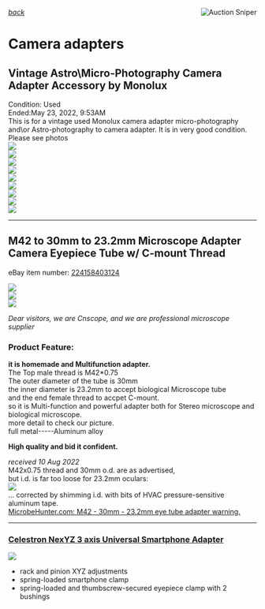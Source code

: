 *[back](../)*
<a href="https://www.gixen.com/index.php" name="9e092736783d0da1dfd8413d57d10faf
" target="_blank" >
<img align=right src="https://www.gixen.com/images/gixenlink.gif" border="0" alt="Auction Sniper" title="Auction Sniper">
</a>  
# Camera adapters  
## Vintage Astro\Micro-Photography Camera Adapter Accessory by Monolux
Condition: Used  
Ended:May 23, 2022, 9:53AM  
This is for a vintage used Monolux camera adapter micro-photography and\or Astro-photography to camera adapter. It is in very good condition. Please see photos  
![](s-l1608.jpg)  
![](s-l1600.jpg)  
![](s-l1601.jpg)  
![](s-l1606.jpg)  
![](s-l1602.jpg)  
![](s-l1603.jpg)  
![](s-l1604.jpg)  
![](s-l1605.jpg)  
![](s-l1607.jpg)  

---

## M42 to 30mm to 23.2mm Microscope Adapter Camera Eyepiece Tube w/ C-mount Thread  
eBay item number: [224158403124](https://www.ebay.com/itm/224158403124)  

![](od30mm.jpg)  
![](id23.2mm.jpg)  
![](C-mount.jpg)  

 *Dear visitors, we are Cnscope, and we are professional microscope supplier*  

### Product Feature:  
 **it is homemade and Multifunction adapter.**  
The Top male thread is M42*0.75  
The outer diameter of the tube is 30mm  
the inner diameter is 23.2mm to accept biological Microscope tube  
and the end female thread to accpet C-mount.  
so it is Multi-function and powerful adapter both for Stereo microscope and biological microscope.  
more detail to check our picture.  
full metal-----Aluminum alloy  

**High quality and bid it confident.**  

 *received 10 Aug 2022*  
M42x0.75 thread and 30mm o.d. are as advertised,  
but i.d. is far too loose for 23.2mm oculars:  
![](M42-C-mount-32-23.2mm.jpg)  
... corrected by shimming i.d. with bits of HVAC pressure-sensitive aluminum tape.  
[MicrobeHunter.com: M42 - 30mm - 23.2mm eye tube adapter warning.](https://www.microbehunter.com/microscopy-forum/viewtopic.php?f=14&t=16026)  

---

### [Celestron NexYZ 3 axis Universal Smartphone Adapter](https://www.celestron.com/products/nexyz-3-axis-universal-smartphone-adapter)  
![](https://cdn.shopify.com/s/files/1/1935/4371/products/81055_NexYZ_3-Axis_Universal_Smartphone_Adapter_01_570x380@3x.jpg)  
-  rack and pinion XYZ adjustments
- spring-loaded smartphone clamp
- spring-loaded and thumbscrew-secured eyepiece clamp with 2 bushings
